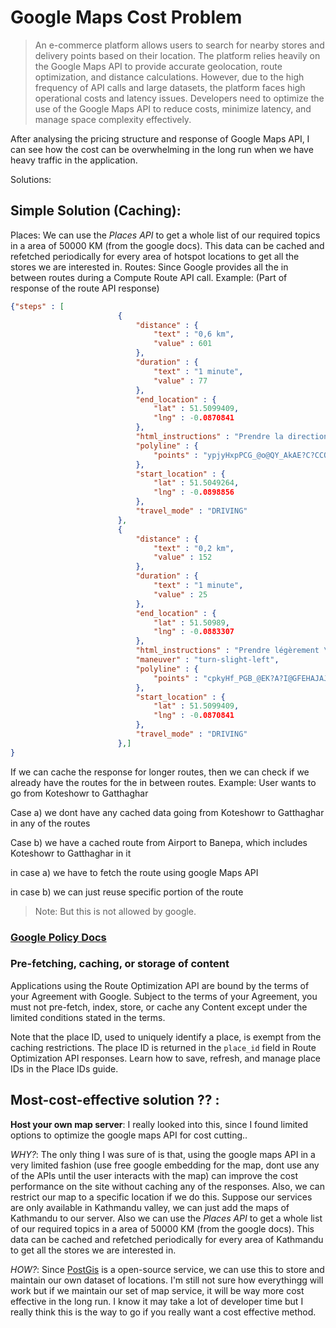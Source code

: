 # Google Maps Cost Problem

> An e-commerce platform allows users to search for nearby stores and delivery points based on their location. The platform relies heavily on the Google Maps API to provide accurate geolocation, route optimization, and distance calculations. However, due to the high frequency of API calls and large datasets, the platform faces high operational costs and latency issues. Developers need to optimize the use of the Google Maps API to reduce costs, minimize latency, and manage space complexity effectively.

After analysing the pricing structure and response of Google Maps API, I can see how the cost can be overwhelming in the long run when we have heavy traffic in the application.

Solutions: 
## Simple Solution (Caching): 
Places: We can use the *Places API* to get a whole list of our required topics in a area of 50000 KM (from the google docs). This data can be cached and refetched periodically for every area of hotspot locations to get all the stores we are interested in.
Routes: Since Google provides all the in between routes during a Compute Route API call. Example: (Part of response of the route API response)
```json
{"steps" : [
                        {
                            "distance" : {
                                "text" : "0,6 km",
                                "value" : 601
                            },
                            "duration" : {
                                "text" : "1 minute",
                                "value" : 77
                            },
                            "end_location" : {
                                "lat" : 51.5099409,
                                "lng" : -0.0870841
                            },
                            "html_instructions" : "Prendre la direction \u003cb\u003enord-est\u003c/b\u003e sur \u003cb\u003eBorough High St/A3\u003c/b\u003e vers \u003cb\u003eBedale St\u003c/b\u003e\u003cdiv style=\"font-size:0.9em\"\u003eContinuer de suivre A3\u003c/div\u003e\u003cdiv style=\"font-size:0.9em\"\u003eEntrée dans une section à péage\u003c/div\u003e",
                            "polyline" : {
                                "points" : "ypjyHxpPCG_@o@QY_AkAE?C?CCQSEGEEMQEEACGGIGeAo@]OA?ECQGGC_@KgHeBqAc@a@Iq@WYG_AUi@OIACAYG"
                            },
                            "start_location" : {
                                "lat" : 51.5049264,
                                "lng" : -0.0898856
                            },
                            "travel_mode" : "DRIVING"
                        },
                        {
                            "distance" : {
                                "text" : "0,2 km",
                                "value" : 152
                            },
                            "duration" : {
                                "text" : "1 minute",
                                "value" : 25
                            },
                            "end_location" : {
                                "lat" : 51.50989,
                                "lng" : -0.0883307
                            },
                            "html_instructions" : "Prendre légèrement \u003cb\u003eà gauche\u003c/b\u003e sur \u003cb\u003eArthur St\u003c/b\u003e",
                            "maneuver" : "turn-slight-left",
                            "polyline" : {
                                "points" : "cpkyHf_PGB_@EK?A?I@GFEHAJAJ?Z?V@NBRBPDVBFDHDLDFFFFFJFXL"
                            },
                            "start_location" : {
                                "lat" : 51.5099409,
                                "lng" : -0.0870841
                            },
                            "travel_mode" : "DRIVING"
                        },]
}
```
If we can cache the response for longer routes, then we can check if we already have the routes for the in between routes. 
Example: User wants to go from Koteshowr to Gatthaghar

 Case a) we dont have any cached data going from Koteshowr to Gatthaghar in any of the routes

 Case b) we have a cached route from Airport to Banepa, which includes Koteshowr to Gatthaghar in it


in case a) we have to fetch the route using google Maps API

in case b) we can just reuse specific portion of the route

> Note: But this is not allowed by google.

### [Google Policy Docs](https://developers.google.com/maps/documentation/route-optimization/policies#cache-policy)
### Pre-fetching, caching, or storage of content

Applications using the Route Optimization API are bound by the terms of your Agreement with Google. Subject to the terms of your Agreement, you must not pre-fetch, index, store, or cache any Content except under the limited conditions stated in the terms.

Note that the place ID, used to uniquely identify a place, is exempt from the caching restrictions. The place ID is returned in the `place_id` field in Route Optimization API responses. Learn how to save, refresh, and manage place IDs in the Place IDs guide.


## Most-cost-effective solution ?? :
**Host your own map server**: I really looked into this, since I found limited options to optimize the google maps API for cost cutting.. 

*WHY?*: The only thing I was sure of is that, using the google maps API in a very limited fashion (use free google embedding for the map, dont use any of the APIs until the user interacts with the map) can improve the cost performance on the site without caching any of the responses. Also, we can restrict our map to a specific location if we do this. Suppose our services are only available in Kathmandu valley, we can just add the maps of Kathmandu to our server. Also we can use the *Places API* to get a whole list of our required topics in a area of 50000 KM (from the google docs). This data can be cached and refetched periodically for every area of Kathmandu to get all the stores we are interested in.

*HOW?*: Since [PostGis](https://postgis.net/) is a open-source service, we can use this to store and maintain our own dataset of locations. I'm still not sure how everythingg will work but if we maintain our set of map service, it will be way more cost effective in the long run. I know it may take a lot of developer time but I really think this is the way to go if you really want a cost effective method.
